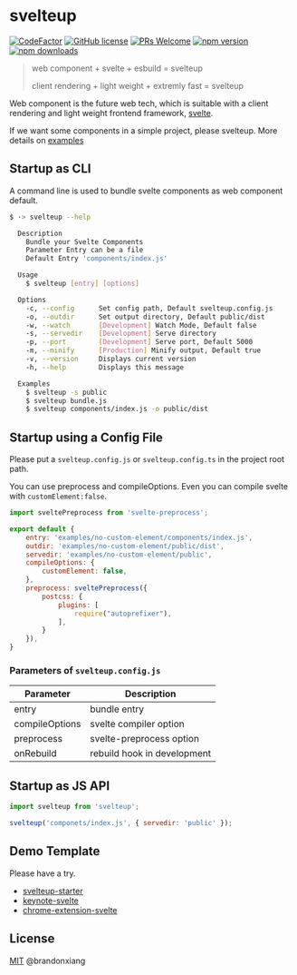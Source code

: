 # svelteup

[![CodeFactor](https://www.codefactor.io/repository/github/brandonxiang/svelteup/badge)](https://www.codefactor.io/repository/github/brandonxiang/svelteup)
[![GitHub license](https://img.shields.io/github/license/brandonxiang/svelteup)](https://github.com/brandonxiang/svelteup/blob/master/LICENSE)
[![PRs Welcome](https://img.shields.io/badge/PRs-welcome-orange.svg)](https://github.com/brandonxiang/svelteup/compare)
[![npm version](https://badgen.net/npm/v/bundle-require)](https://npm.im/bundle-require)
[![npm downloads](https://badgen.net/npm/dm/bundle-require)](https://npm.im/bundle-require)

> web component + svelte + esbuild = svelteup
>
> client rendering + light weight + extremly fast = svelteup

Web component is the future web tech, which is suitable with a client rendering and light weight frontend framework, [svelte](https://svelte.dev/).

If we want some components in a simple project, please svelteup. More details on [examples](./examples)

## Startup as CLI

A command line is used to bundle svelte components as web component default.

```bash
$ ·> svelteup --help  

  Description
    Bundle your Svelte Components 
    Parameter Entry can be a file 
    Default Entry 'components/index.js'

  Usage
    $ svelteup [entry] [options]

  Options
    -c, --config      Set config path, Default svelteup.config.js
    -o, --outdir      Set output directory, Default public/dist
    -w, --watch       [Development] Watch Mode, Default false
    -s, --servedir    [Development] Serve directory
    -p, --port        [Development] Serve port, Default 5000
    -m, --minify      [Production] Minify output, Default true
    -v, --version     Displays current version
    -h, --help        Displays this message

  Examples
    $ svelteup -s public
    $ svelteup bundle.js
    $ svelteup components/index.js -o public/dist
```

## Startup using a Config File

Please put a `svelteup.config.js` or `svelteup.config.ts` in the project root path.

You can use preprocess and compileOptions. Even you can compile svelte with `customElement:false`.

```javascript
import sveltePreprocess from 'svelte-preprocess';

export default {
    entry: 'examples/no-custom-element/components/index.js',
    outdir: 'examples/no-custom-element/public/dist',
    servedir: 'examples/no-custom-element/public',
    compileOptions: {
        customElement: false,
    },
    preprocess: sveltePreprocess({
        postcss: {
            plugins: [
                require("autoprefixer"),  
            ],
        }
    }),
}
```

### Parameters of `svelteup.config.js`

Parameter  | Description
------------- | -------------
entry  | bundle entry
compileOptions  | svelte compiler option
preprocess | svelte-preprocess option
onRebuild | rebuild hook in development

## Startup as JS API

```javascript
import svelteup from 'svelteup';

svelteup('componets/index.js', { servedir: 'public' });
```

## Demo Template

Please have a try.

- [svelteup-starter](https://github.com/brandonxiang/svelteup-starter)
- [keynote-svelte](https://github.com/WhatisHappyPlanet/keynote-svelte)
- [chrome-extension-svelte](https://github.com/brandonxiang/chrome-extension-svelte)

## License

[MIT](./LICENSE) @brandonxiang
